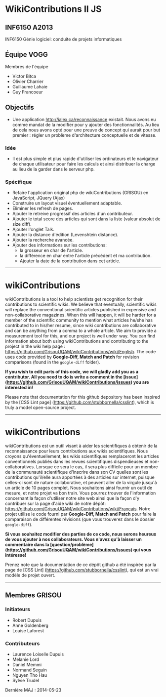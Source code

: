 #  WikiContributions II JS

## INF6150 A2013

INF6150 Génie logiciel: conduite de projets informatiques

## Équipe VOGG

Membres de l'équipe

* Victor Bitca
* Olivier Charrier
* Guillaume Lahaie
* Guy Francoeur

## Objectifs

* Une application http://ialex.ca/reconnaissance existait. Nous avons eu comme mandat de la modifier pour y ajouter des fonctionnalités.  Au lieu de cela nous avons opté pour une preuve de concept qui aurait pour but premier : régler un problème d'architecture conceptuelle et de vitesse. 

### Idée

* Il est plus simple et plus rapide d'utiliser les ordinateurs et le navigateur de chaque utilisateur pour faire les calculs et ainsi distribuer la charge au lieu de la garder dans le serveur php.

### Spécifique

* Refaire l'application original php de wikiContributions (GRISOU) en JavaScript, JQuery (Ajax)
* Construire un layout visuel éventuellement adaptable.
* Eliminer les refresh de pages.
* Ajouter le retreive progressif des articles d'un contributeur.
* Ajouter le total score des articles qui sont dans la liste (valeur absolut de size diff).
* Ajouter l'onglet Talk.
* Ajouter la distance d'édition (Levenshtein distance).
* Ajouter la recherche avancée.
* Ajouter des informations sur les contributions:
  * la grosseur en char de l'article.
  * la différence en char entre l'article précédent et ma contribution.
  * Ajouter la date de la contribution dans cet article.

----------------------------------------------------------

# wikiContributions

wikiContributions is a tool to help scientists get recognition for their contributions to scientific wikis. We believe that eventually, scientific wikis will replace the conventional scientific articles published in expensive and non-collaborative magazines. When this will happen, it will be harder for a member of the scientific community to mention what articles he/she has contributed to in his/her resume, since wiki contributions are collaborative and can be anything from a comma to a whole article. We aim to provide a measurement tool for this, and our project is well under way. You can find information about both using wikiContributions and contributing to the project in the wiki help page : https://github.com/GrisouUQAM/wikiContributions/wiki/English. 
The code uses code provided by **Google-Diff, Match and Patch** for revision comparisons (found in the `google-diff` folder).

**If you wish to edit parts of this code, we will gladly add you as a contributor. All you need to do is write a comment in the [issue] (https://github.com/GrisouUQAM/wikiContributions/issues) you are interested in!**

Please note that documentation for this github depository has been inspired by the [CSS Lint page] (https://github.com/stubbornella/csslint), which is truly a model open-source project.

---------------------------------------------------------

# wikiContributions

wikiContributions est un outil visant à aider les scientifiques à obtenir de la reconnaissance pour leurs contributions aux wikis scientifiques. Nous croyons qu'éventuellement, les wikis scientifiques remplaceront les articles conventionnels publiés dans les revues scientifiques dispendieuses et non-collaboratives. Lorsque ce sera le cas, il sera plus difficile pour un membre de la communauté scientifique d'inscrire dans son CV quelles sont les contributions qu'il/elle aura apportées à des articles sur internet, puisque celles-ci sont de nature collaborative, et peuvent aller de la virgule jusqu'à un article de 10 pages complet. Nous souhaitons ainsi fournir un outil de mesure, et notre projet va bon train. Vous pourrez trouver de l'information concernant la façon d'utiliser notre site web ainsi que la façon d'y contribuer sur la page d'aide wiki de notre dépôt:
https://github.com/GrisouUQAM/wikiContributions/wiki/Francais. 
Notre projet utilise le code fourni par **Google-Diff, Match and Patch** pour faire la comparaison de différentes révisions (que vous trouverez dans le dossier `google-diff`).

**Si vous souhaitez modifier des parties de ce code, nous serons heureux de vous ajouter à nos collaborateurs. Vous n'avez qu'à laisser un commentaire dans la [question/problème] (https://github.com/GrisouUQAM/wikiContributions/issues) qui vous intéresse!**

Prenez note que la documentation de ce dépôt github a été inspirée par la page de [CSS Lint] (https://github.com/stubbornella/csslint), qui est un vrai modèle de projet ouvert.

--------------------------------------------------------

## Membres GRISOU

### Initiateurs

* Robert Dupuis
* Anne Goldenberg
* Louise Laforest

### Contributeurs

* Laurence Loiselle Dupuis
* Melanie Lord
* Daniel Memmi
* Normand Seguin
* Nguyen Tho Hau
* Sylvie Trudel

Dernière MAJ : 2014-05-23
